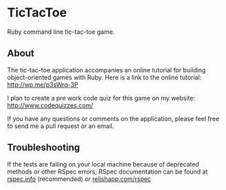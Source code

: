 # TicTacToe

Ruby command line tic-tac-toe game.

## About

The tic-tac-toe application accompanies an online tutorial for building object-oriented games with Ruby.  Here is a link to the online tutorial: http://wp.me/p3sWrq-3P

I plan to create a pre work code quiz for this game on my website: http://www.codequizzes.com/

If you have any questions or comments on the application, please feel free to send me a pull request or an email.

## Troubleshooting
If the tests are failing on your local machine because of deprecated methods or other RSpec errors, RSpec documentation can be found at [rspec.info](https://rspec.info/documentation/) (recommended) or [relishapp.com/rspec](https://relishapp.com/rspec)